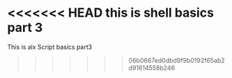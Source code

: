 <<<<<<< HEAD
this is shell basics part 3
=======
This is alx Script basics part3
>>>>>>> 06b0667ed0dbd9f9b0192f65ab2d91614558b246

